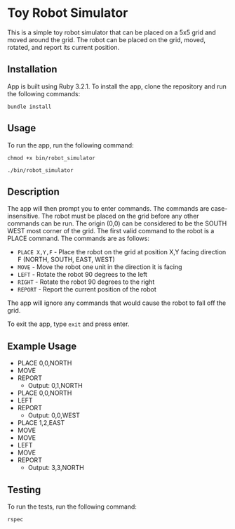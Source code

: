 # Toy Robot Simulator

This is a simple toy robot simulator that can be placed on a 5x5 grid and moved around the grid. The robot can be placed on the grid, moved, rotated, and report its current position.

## Installation

App is built using Ruby 3.2.1. To install the app, clone the repository and run the following commands:

```
bundle install
```

## Usage

To run the app, run the following command:

```
chmod +x bin/robot_simulator

./bin/robot_simulator
```

## Description

The app will then prompt you to enter commands. The commands are case-insensitive. The robot must be placed on the grid before any other commands can be run. The origin (0,0) can be considered to be the SOUTH WEST most corner of the grid. The first valid command to the robot is a PLACE command. The commands are as follows:

- `PLACE X,Y,F` - Place the robot on the grid at position X,Y facing direction F (NORTH, SOUTH, EAST, WEST)
- `MOVE` - Move the robot one unit in the direction it is facing
- `LEFT` - Rotate the robot 90 degrees to the left
- `RIGHT` - Rotate the robot 90 degrees to the right
- `REPORT` - Report the current position of the robot

The app will ignore any commands that would cause the robot to fall off the grid.

To exit the app, type `exit` and press enter.

## Example Usage

- PLACE 0,0,NORTH
- MOVE
- REPORT
  - Output: 0,1,NORTH
- PLACE 0,0,NORTH
- LEFT
- REPORT
  - Output: 0,0,WEST
- PLACE 1,2,EAST
- MOVE
- MOVE
- LEFT
- MOVE
- REPORT
  - Output: 3,3,NORTH

## Testing

To run the tests, run the following command:

```
rspec
```
